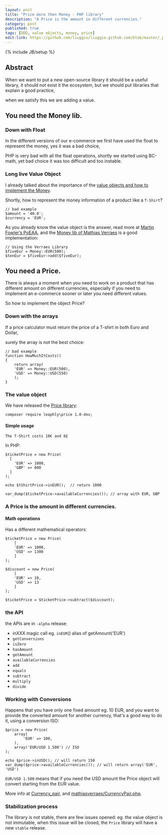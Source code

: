 ```yaml
---
layout: post
title: "Price more then Money - PHP library"
description: "A Price is the amount in different currencies."
category: post
published: true
tags: [DDD, value objects, money, price]
edit-link: https://github.com/liuggio/liuggio.github.com/blob/master/_posts/2014-08-31-price-more-then-money-php-library.md
---
```

{% include JB/setup %}

## Abstract 

When we want to put a new open-source library it should be a useful library, it should not exist it the ecosystem, but we should put libraries that explain a good practice, 

when we satisfy this we are adding a value.

## You need the Money lib.

### Down with Float

In the different versions of our e-commerce we first have used the float to represent the money, yes it was a bad choice,

PHP is very bad with all the float operations, shortly we started using BC-math, yet bad choice it was too difficult and too instable.

### Long live Value Object

I already talked about the importance of the [value objects and how to implement the Money](persist-the-money-doctrine-value-object/).

Shortly, how to represent the money information of a product like a `T-Shirt`?

    // bad example
    $amount = '40.0';
    $currency = 'EUR';


As you already know the value object is the answer, read more at [Martin Fowler’s PoEAA](http://martinfowler.com/books.html),
and the [Money lib of Mathias Verraes](https://github.com/mathiasverraes/money) is a good implementation:


    // Using the Verraes Library
    $fiveEur = Money::EUR(500);
    $tenEur = $fiveEur->add($fiveEur);

## You need a Price.

There is always a moment when you need to work on a product that has different amount on different currencies, especially if you need to implement an e-commerce sooner or later you need different values.

So how to implement the object Price?

### Down with the arrays

If a price calculator must return the price of a T-shirt in both Euro and Dollar, 

surely the array is not the best choice:

    // bad example
    function HowMuchItCosts()
    {
        return array(
	    'EUR' => Money::EUR(500),
        'USD' => Money::USD(550)
        );
    }


### The value object

We have released the [Price library](https://github.com/leaphly/price):

	composer require leaphly\price 1.0-dev;

#### Simple usage

    The T-Shirt costs 10€ and 8£

In PHP:

	$ticketPrice = new Price(
	  [
	    'EUR' => 1000,
	    'GBP' => 800
	  ]
	);

	echo $tShirtPrice->inEUR();  // return 1000

	var_dump($ticketPrice->availableCurrencies()); // array with EUR, GBP


### A Price is the amount in different currencies.

#### Math operations

Has a different mathematical operators:

    $ticketPrice = new Price(
        [
        'EUR' => 1000,
        'USD' => 1300
        ]
    );

    $discount = new Price(
	    [
	    'EUR' => 10,
	    'USD' => 13
	    ]
    );

    $ticketPrice = $ticketPrice->subtract($discount);


### the API 

the APIs are in `-alpha` release:

- inXXX magic call eg. `inEUR`() alias of getAmount('EUR')
- `getConversions`
- `isZero`
- `hasAmount`
- `getAmount`
- `availableCurrencies`
- `add`
- `equals`
- `subtract`
- `multiply`
- `divide`

### Working with Conversions

Happens that you have only one fixed amount eg. 10 EUR, 
and you want to provide the converted amount for another currency,
that's a good way to do it, using a conversion ISO:


	$price = new Price(
	    array(
	        'EUR' => 100,
	    ),
	    array('EUR/USD 1.500') // ISO
	);

	echo $price->inUSD(); // will return 150
	var_dump($price->availableCurrencies()); // will return array('EUR', 'USD')


`EUR/USD 1.500` means that if you need the USD amount the Price object will convert starting from the EUR value.

More info at [Currency_pair](http://en.wikipedia.org/wiki/Currency_pair), and [mathiasverraes/CurrencyPair.php](https://github.com/mathiasverraes/money/blob/master/lib/Money/CurrencyPair.php).


### Stabilization process

The library is not stable, there are few issues opened: eg. the value object is not immutable, when this issue will be closed, the `Price` library will have a new `stable` release.
